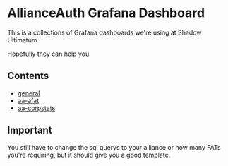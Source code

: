 # AllianceAuth Grafana Dashboard

This is a collections of Grafana dashboards we're using at Shadow Ultimatum.

Hopefully they can help you.

## Contents

- [general](/general/README.md)
- [aa-afat](/aa-afat/README.md)
- [aa-corpstats](/aa-corpstats/README.md)

## Important
You still have to change the sql querys to your alliance or how many FATs you're requiring, but it should give you a good template.